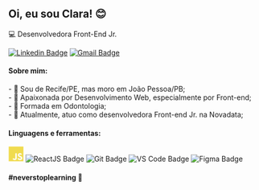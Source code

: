 ## Oi, eu sou Clara! 😊
💻 Desenvolvedora Front-End Jr.

[![Linkedin Badge](https://img.shields.io/badge/-Clara%20Moreira-blue?style=flat-square&logo=Linkedin&logoColor=white&link=https://www.linkedin.com/in/clarammoreira/)](https://www.linkedin.com/in/clarammoreira/) 
[![Gmail Badge](https://img.shields.io/badge/-anacacamm@gmail.com-blue?style=flat-square&logo=Gmail&logoColor=white&link=mailto:anacacamm@gmail.com)](mailto:anacacamm@gmail.com)

<h4>Sobre mim:</h4>
- 🌴 Sou de Recife/PE, mas moro em João Pessoa/PB;<br />
- 💙 Apaixonada por Desenvolvimento Web, especialmente por Front-end;<br />
- 🦷 Formada em Odontologia;<br />
- 🌱 Atualmente, atuo como desenvolvedora Front-end Jr. na Novadata;<br />

<h4>Linguagens e ferramentas:</h4>
<div style="display: inline_block">
  <img alt="JavaScript Badge" height="30" width="30" src="https://raw.githubusercontent.com/devicons/devicon/master/icons/javascript/javascript-plain.svg">
  <img alt="ReactJS Badge" height="30" width="30" src="https://cdn.jsdelivr.net/gh/devicons/devicon/icons/react/react-original.svg" />
  <img alt="Git Badge" height="30" width="30" src="https://cdn.jsdelivr.net/gh/devicons/devicon/icons/git/git-original.svg" />
  <img alt="VS Code Badge" height="30" width="30" src="https://cdn.jsdelivr.net/gh/devicons/devicon/icons/vscode/vscode-original.svg" />
  <img alt="Figma Badge" height="30" width="30" src="https://cdn.jsdelivr.net/gh/devicons/devicon/icons/figma/figma-original.svg" />
</div>

<h4>#neverstoplearning 🚀</h4>
